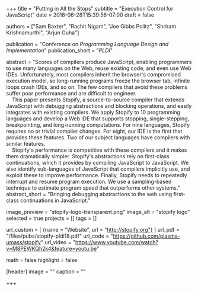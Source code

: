 +++
title = "Putting in All the Stops"
subtitle = "Execution Control for JavaScript"
date = 2018-06-28T15:39:56-07:00
draft = false

authors = ["Sam Baxter", "Rachit Nigam", "Joe Gibbs Politz", "Shriram Krishnamurthi", "Arjun Guha"]

publication = "Conference on *Programming Language Design and Implementation*"
publication_short = "*PLDI*"

abstract = "Scores of compilers produce JavaScript, enabling programmers to use many languages on the Web, reuse existing code, and even use Web IDEs.  Unfortunately, most compilers inherit the browser's compromised execution model, so long-running programs freeze the browser tab, infinite loops crash IDEs, and so on. The few compilers that avoid these problems suffer poor performance and are difficult to engineer.<br/> &nbsp; &nbsp; This paper presents Stopify, a source-to-source compiler that extends JavaScript with debugging abstractions and blocking operations, and easily integrates with existing compilers. We apply Stopify to 10 programming languages and develop a Web IDE that supports stopping, single-stepping, breakpointing, and long-running computations. For nine languages, Stopify requires no or trivial compiler changes. For eight, our IDE is the first that provides these features. Two of our subject languages have compilers with similar features.<br/> &nbsp; &nbsp; Stopify's performance is competitive with these compilers and it makes them dramatically simpler.  Stopify's abstractions rely on first-class continuations, which it provides by compiling JavaScript to JavaScript. We also identify sub-languages of JavaScript that compilers implicitly use, and exploit these to improve performance. Finally, Stopify needs to repeatedly interrupt and resume program execution. We use a sampling-based technique to estimate program speed that outperforms other systems."
abstract_short = "Bringing debugging abstractions to the web using first-class continuations in JavaScript."

image_preview = "stopify-logo-transparent.png"
image_alt = "stopify logo"
selected = true
projects = []
tags = []

url_custom = [ {name = "Website", url = "http://stopify.org"} ]
url_pdf = "/files/pubs/stopify-pldi18.pdf"
url_code = "https://github.com/plasma-umass/stopify"
url_video = "https://www.youtube.com/watch?v=M8PEWKQh2k4&feature=youtu.be"

math = false
highlight = false

[header]
image = ""
caption = ""

+++
